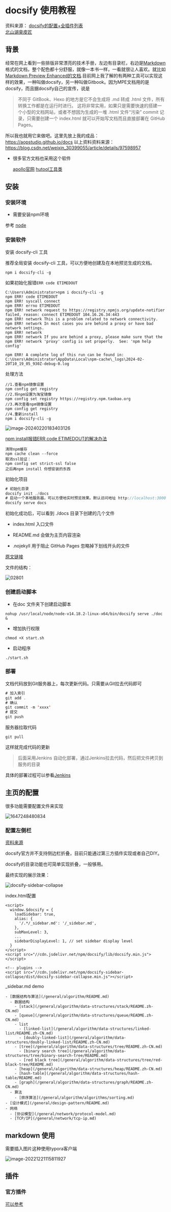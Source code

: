# docsify 使用教程

资料来源：
[docsify的配置+全插件列表](https://xhhdd.cc/index.php/archives/80/comment-page-1)<br/>
[北山湖臭皮匠](https://github.com/taoGod/extraordinarywen/tree/master/docs)

## 背景

经常在网上看到一些排版非常漂亮的技术手册，左边有目录栏，右边是[Markdown](https://so.csdn.net/so/search?q=Markdown&spm=1001.2101.3001.7020)格式的文档，整个配色都十分舒服，就像一本书一样，一看就很让人喜欢。就比如[Markdown Preview Enhanced的文档](https://shd101wyy.github.io/markdown-preview-enhanced/#/zh-cn/).目前网上我了解的有两种工具可以实现这样的效果，一种叫做docsify，另一种叫做Gitbook。因为MPE文档用的是docsify，而且据docsify自己的宣传，说是

> 不同于 GitBook、Hexo 的地方是它不会生成将 .md 转成 .html 文件，所有转换工作都是在运行时进行。
> 这将非常实用，如果只是需要快速的搭建一个小型的文档网站，或者不想因为生成的一堆 .html 文件“污染” commit 记录，只需要创建一个 index.html 就可以开始写文档而且直接部署在 GitHub Pages。

所以我也就用它来做吧。这里先放上我的成品：<https://aopstudio.github.io/docs>
以上资料资料来源：https://blog.csdn.net/weixin_30399055/article/details/97598957 

- 很多官方文档也采用这个软件

  [apollo官网](https://www.apolloconfig.com/#/zh/)
  [hutool工具类](https://hutool.cn/docs/#/)


## 安装

###  安装环境

- 需要安装npm环境

参考 [node](linux/服务/node.md)

### 安装软件

安装 docsify-cli 工具

推荐全局安装 docsify-cli 工具，可以方便地创建及在本地预览生成的文档。

`npm i docsify-cli -g`

如果初始化报错`ERR code ETIMEDOUT`

```
C:\Users\Administrator>npm i docsify-cli -g
npm ERR! code ETIMEDOUT
npm ERR! syscall connect
npm ERR! errno ETIMEDOUT
npm ERR! network request to https://registry.npmjs.org/update-notifier failed, reason: connect ETIMEDOUT 104.16.26.34:443
npm ERR! network This is a problem related to network connectivity.
npm ERR! network In most cases you are behind a proxy or have bad network settings.
npm ERR! network
npm ERR! network If you are behind a proxy, please make sure that the
npm ERR! network 'proxy' config is set properly.  See: 'npm help config'

npm ERR! A complete log of this run can be found in: C:\Users\Administrator\AppData\Local\npm-cache\_logs\2024-02-20T10_19_05_930Z-debug-0.log
```

处理方法

```
//1.查看npm镜像设置
npm config get registry
//2.将npm设置为淘宝镜像
npm config set registry https://registry.npm.taobao.org
//3.再次查看npm镜像设置
npm config get registry
//4.重新install
npm i docsify-cli -g
```

![image-20240220183403126](img/image-20240220183403126.png)



[npm install报错ERR code ETIMEDOUT的解决办法](https://blog.csdn.net/laosao_66/article/details/135880270)

```
清除npm缓存
npm cache clean --force
取消ssl验证：
npm config set strict-ssl false
之后再npm install 你想安装的东西
```



初始化项目

````Java
# 初始化目录
docsify init ./docs
# 启动一个本地服务器，可以方便地实时预览效果。默认访问地址 http://localhost:3000
docsify serve docs
````





初始化成功后，可以看到 ./docs 目录下创建的几个文件

- index.html 入口文件

- README.md 会做为主页内容渲染

- .nojekyll 用于阻止 GitHub Pages 忽略掉下划线开头的文件

[原文链接](https://blog.csdn.net/sinat_42483341/article/details/111934332)

文件的结构：

![02801](pic/02801.png ':size=50%')

### 创建启动脚本

- 在doc 文件夹下创建启动脚本

`nohup /usr/local/node/node-v14.18.2-linux-x64/bin/docsify serve ./doc &`

- 增加执行权限

`chmod +X start.sh`

- 启动程序

`./start.sh`

### 部署

文档代码放到Git服务器上，每次更新代码。只需要从Git拉去代码即可
````Java
# 加入索引
git add .
# 确认
git commit -m 'xxxx'
# 提交
git push
````

服务器拉取代码

`git pull`

这样就完成代码的更新

> 后面采用Jenkins 自动化部署，通过Jenkins拉去代码，然后把文件拷贝到服务的目录

具体的部署过程可以参看[Jenkins](linux/Jenkins.md)

## 主页的配置

很多功能需要配置文件来实现

![1647248480834](pic/1647248480834.jpg ':size=40%')

### 配置左侧栏

[资料来源](https://cpury.com/1408.html)

docsify官方并不支持侧边栏折叠，目前只能通过第三方插件实现或者自己DIY。

docsify的目录功能也可简单实现折叠，一般够用。

最终实现的展示效果：

![docsify-sidebar-collapse](pic/docsify-sidebar-collapse.gif)



index.html配置

~~~~
<script>
  window.$docsify = {
    loadSidebar: true,
    alias: {
      '/.*/_sidebar.md': '/_sidebar.md',
    },
    subMaxLevel: 3,
    ...
    sidebarDisplayLevel: 1, // set sidebar display level
  }
</script>
<script src="//cdn.jsdelivr.net/npm/docsify/lib/docsify.min.js"></script>

<!-- plugins -->
<script src="//cdn.jsdelivr.net/npm/docsify-sidebar-collapse/dist/docsify-sidebar-collapse.min.js"></script>
~~~~

 _sidebar.md demo

~~~~
- [数据结构与算法](/general/algorithm/README.md)
  - 数据结构
    - [stack](/general/algorithm/data-structures/stack/README.zh-CN.md)
    - [queue](/general/algorithm/data-structures/queue/README.zh-CN.md)
    - list
      - [linked-list](/general/algorithm/data-structures/linked-list/README.zh-CN.md)
      - [doubly-linked-list](/general/algorithm/data-structures/doubly-linked-list/README.zh-CN.md)
    - [tree](/general/algorithm/data-structures/tree/README.zh-CN.md)
      - [binary search tree](/general/algorithm/data-structures/tree/binary-search-tree/README.md)
      - [red black tree](/general/algorithm/data-structures/tree/red-black-tree/README.md)
    - [heap](/general/algorithm/data-structures/heap/README.zh-CN.md)
    - [hash-table](/general/algorithm/data-structures/hash-table/README.md)
    - [graph](/general/algorithm/data-structures/graph/README.zh-CN.md)
  - 算法
    - [排序算法](/general/algorithm/algorithms/sorting.md)
- [设计模式](/general/design-pattern/README.md)
- 网络
  - [协议模型](/general/network/protocol-model.md)
  - [TCP/IP](/general/network/tcp-ip.md)
~~~~

## markdown 使用

需要插入图片这种使用typora客户端

![image-20221221115811927](img/image-20221221115811927.png)

## 插件

### 官方插件

[可以参考](linux/服务/定制化插件.md)


